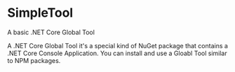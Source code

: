 # SimpleTool
A basic .NET Core Global Tool

A .NET Core Global Tool it's a special kind of NuGet package that contains a .NET Core Console Application. 
You can install and use a Gloabl Tool similar to NPM packages.


